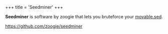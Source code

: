 +++
title = 'Seedminer'
+++

**Seedminer** is software by zoogie that lets you bruteforce your
[movable.sed](Nand/private/movable.sed "wikilink").

<https://github.com/zoogie/seedminer>
